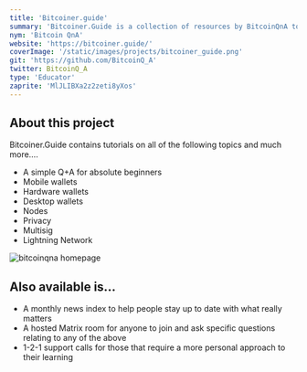 ```yaml
---
title: 'Bitcoiner.guide'
summary: 'Bitcoiner.Guide is a collection of resources by BitcoinQnA to help people feel more comfortable interacting with bitcoin in a sovereign way.'
nym: 'Bitcoin QnA'
website: 'https://bitcoiner.guide/'
coverImage: '/static/images/projects/bitcoiner_guide.png'
git: 'https://github.com/BitcoinQ_A'
twitter: BitcoinQ_A
type: 'Educator'
zaprite: 'MlJLIBXa2z2zeti8yXos'
---
```


## About this project

Bitcoiner.Guide contains tutorials on all of the following topics and much more….

- A simple Q+A for absolute beginners
- Mobile wallets
- Hardware wallets
- Desktop wallets
- Nodes
- Privacy
- Multisig
- Lightning Network

![bitcoinqna homepage](https://raw.githubusercontent.com/BitcoinQnA/bitcoiner.guide/master/assets/images/Homepage.png)

## Also available is...

- A monthly news index to help people stay up to date with what really matters
- A hosted Matrix room for anyone to join and ask specific questions relating to any of the above
- 1-2-1 support calls for those that require a more personal approach to their learning
